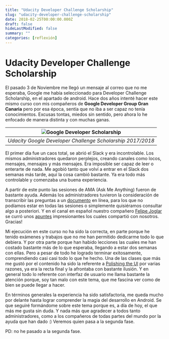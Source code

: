 ```yaml
---
title: "Udacity Developer Challenge Scholarship"
slug: "udacity-developer-challenge-scholarship"
date: 2018-02-25T00:00:00.000Z
draft: false
hideLastModified: false
summary: ""
categories: [reflexión]
---
```


# Udacity Developer Challenge Scholarship
El pasado 3 de Noviembre me llegó un mensaje al correo que no me esperaba, Google me había seleccionado para Developer Challenge Scholarship, en el apartado de android. Hace dos años intenté hacer este mismo curso con mis compañeros de **Google Developer Group Gran Canaria** pero por esa época, sentía que no iba a ser capaz no tenía conocimientos. Excusas tontas, miedos sin sentido, pero ahora lo he enfocado de manera distinta y con muchas ganas.

| ![Google Developer Scholarship](https://github.com/CrisKrus/criskrus.github.io/blob/master/resources/Udacity%20Developer%20Challenge%20Scholarship.jpeg) |
|:--:|
| *Udacity Google Developer Challenge Scholarship 2017/2018* |


El primer día fue un caos total, se abrió el Slack y era incontrolable. Los mismos administradores quedaron perplejos, creando canales como locos, mensajes, mensajes y más mensajes. Era imposible ser capaz de leer o enterarte de nada. Me agobió tanto que volví a entrar en el Slack dos semanas más tarde, aquí la cosa cambió bastante. Ya era todo más controlable y comenzaba una buena experiencia.

A partir de este punto las sesiones de AMA (Ask Me Anything) fueron de bastante ayuda. Además los administradores tuvieron la consideración de transcribir las preguntas a un [documento](https://docs.google.com/document/d/1pdl4vWCSeGHm75YLsduOzSl2phWuTt51cMZzvEfRs9k/edit) en línea, para los que no podíamos estar en todas las sesiones o simplemente quisiéramos consultar algo a posteriori. Y en el canal en español nuestro compañero [Felipe Joglar](https://github.com/fjoglar) se curró unos [apuntes](https://fjoglar.github.io/android-dev-challenge/index.html) impresionantes los cuales compartió con nosotros. Gracias!

Mi ejecución en este curso no ha sido la correcta, en parte porque he tenido exámenes y trabajos que no me han permitido dedicarme todo lo que debiera. Y por otra parte porque han habido lecciones las cuales me han costado bastante más de lo que esperaba, llegando a estar dos semanas con ellas. Pero a pesar de todo he logrado terminar exitosamente, comprendiendo casi casi todo lo que he hecho. Una de las clases que más me gustó por el contenido ha sido la referente a [Polishing the UI](https://fjoglar.github.io/android-dev-challenge/lessons/13) por varias razones, ya era la recta final y la afrontaba con bastante ilusión. Y en general todo lo referente con interfaz de usuario me llama bastante la atención porque, soy tan malo con este tema, que me fascina ver como de bien se puede llegar a hacer.

En términos generales la experiencia ha sido satisfactoria, me queda mucho por delante hasta lograr comprender la magia del desarrollo en Android. Se que seguiré formándome sobre este tema porque es, a día de hoy, el que más me gusta sin duda. Y nada más que agradecer a todos tanto administradores, como a los compañeros de todas partes del mundo por la ayuda que han dado :) Veremos quien pasa a la segunda fase.

PD: no he pasado a la segunda fase.

